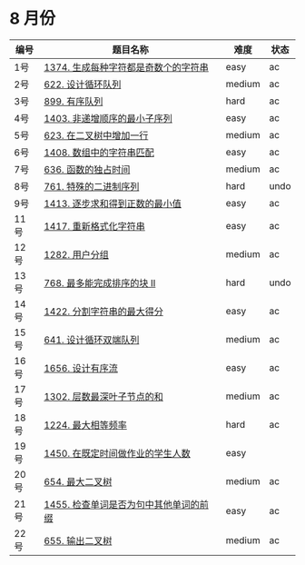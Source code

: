 # 8 月份

**编号**|**题目名称**|**难度**|**状态**
--------|------------|--------|--------
1号|[1374. 生成每种字符都是奇数个的字符串](./第1题%201347.%20生成每种字符都是奇数个的字符串)|easy|ac
2号|[622. 设计循环队列](./第2题%20622.%20设计循环队列)|medium|ac
3号|[899. 有序队列](./第3题%20899.%20有序队列)|hard|ac
4号|[1403. 非递增顺序的最小子序列](./第4题%201403.%20非递增顺序的最小子序列)|easy|ac
5号|[623. 在二叉树中增加一行](./第5题%20623.%20在二叉树中增加一行)|medium|ac
6号|[1408. 数组中的字符串匹配](./第6题%201408.%20数组中的字符串匹配)|easy|ac
7号|[636. 函数的独占时间](./第7题%20636.%20函数的独占时间)|medium|ac
8号|[761. 特殊的二进制序列](./第8题%20761.%20特殊的二进制序列)|hard|undo
9号|[1413. 逐步求和得到正数的最小值](./第9题%201413.%20逐步求和得到正数的最小值)|easy|ac
11号|[1417. 重新格式化字符串](./第11题%201417.%20重新格式化字符串)|easy|ac
12号|[1282. 用户分组](./第12题%201282.%20用户分组)|medium|ac
13号|[768. 最多能完成排序的块 II](./第13题%20768.%20最多能完成排序的块%20II)|hard|undo
14号|[1422. 分割字符串的最大得分](./第14题%201422.%20分割字符串的最大得分)|easy|ac
15号|[641. 设计循环双端队列](./第15题%20641.%20设计循环双端队列)|medium|ac
16号|[1656. 设计有序流](./第16题%201656.%20设计有序流)|easy|ac
17号|[1302. 层数最深叶子节点的和](./第17题%201302.%20层数最深叶子节点的和)|medium|ac
18号|[1224. 最大相等频率](./第18题%201224.%20最大相等频率)|hard|ac
19号|[1450. 在既定时间做作业的学生人数](./第19题%201450.%20在既定时间做作业的学生人数)|easy|
20号|[654. 最大二叉树](./第20题%20654.%20最大二叉树)|medium|ac
21号|[1455. 检查单词是否为句中其他单词的前缀](./第21题%201455.%20检查单词是否为句中其他单词的前缀)|easy|ac
22号|[655. 输出二叉树](./8%20月份/第22题%20655.%20输出二叉树)|medium|ac
